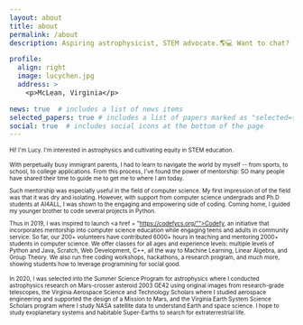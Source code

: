 ```yaml
---
layout: about
title: about
permalink: /about
description: Aspiring astrophysicist, STEM advocate.🌎💻 Want to chat? <a href="mailto:lucychen@codefycs.org">Email me here!</a>📬

profile:
  align: right
  image: lucychen.jpg
  address: >
    <p>McLean, Virginia</p>

news: true  # includes a list of news items
selected_papers: true # includes a list of papers marked as "selected={true}"
social: true  # includes social icons at the bottom of the page
---
```


<font size="-2">Hi! I'm Lucy. I'm interested in astrophysics and cultivating equity in STEM education.

With perpetually busy immigrant parents, I had to learn to navigate the world by myself -- from sports, to school, to college applications. From this process, I've found the power of mentorship: SO many people have shared their time to guide me to get me to where I am today.

Such mentorship was especially useful in the field of computer science. My first impression of of the field was that it was dry and isolating. However, with support from computer science undergrads and Ph.D students at AI4ALL, I was shown to the engaging and empowering side of coding. Coming home, I guided my younger brother to code several projects in Python.

Thus in 2019, I was inspired to launch <a href = "https://codefycs.org/"">Codefy</a>, an initiative that incorporates mentorship into computer science education while engaging teens and adults in community service. So far, our 200+ volunteers have contributed 6000+ hours in teaching and mentoring 2000+ students in computer science. We offer classes for all ages and experience levels: multiple levels of Python and Java, Scratch, Web Development, C++, all the way to Machine Learning, Linear Algebra, and Group Theory. We also run free coding workshops, hackathons, a research program, and much more, showing students how to leverage programming for social good.

In 2020, I was selected into the Summer Science Program for astrophysics where I conducted astrophysics research on Mars-crosser asteroid 2003 GE42 using original images from research-grade telescopes, the Virginia Aerospace Science and Technology Scholars where I studied aerospace engineering and supported the design of a Mission to Mars, and the Virginia Earth System Science Scholars program where I study NASA satellite data to understand Earth and space science. I hope to study exoplanetary systems and habitable Super-Earths to search for extraterrestrial life.</font>
